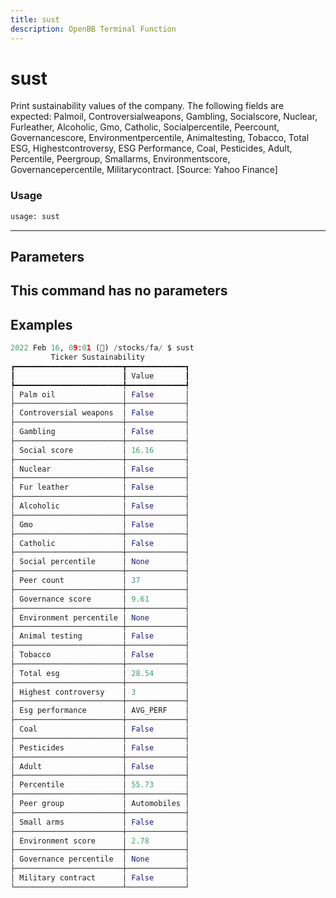 ```yaml
---
title: sust
description: OpenBB Terminal Function
---
```


# sust

Print sustainability values of the company. The following fields are expected: Palmoil, Controversialweapons, Gambling, Socialscore, Nuclear, Furleather, Alcoholic, Gmo, Catholic, Socialpercentile, Peercount, Governancescore, Environmentpercentile, Animaltesting, Tobacco, Total ESG, Highestcontroversy, ESG Performance, Coal, Pesticides, Adult, Percentile, Peergroup, Smallarms, Environmentscore, Governancepercentile, Militarycontract. [Source: Yahoo Finance]

### Usage 
```python
usage: sust
```
---
## Parameters

This command has no parameters
---
## Examples

```python
2022 Feb 16, 09:01 (🦋) /stocks/fa/ $ sust
         Ticker Sustainability
┏━━━━━━━━━━━━━━━━━━━━━━━━┳━━━━━━━━━━━━━┓
┃                        ┃ Value       ┃
┡━━━━━━━━━━━━━━━━━━━━━━━━╇━━━━━━━━━━━━━┩
│ Palm oil               │ False       │
├────────────────────────┼─────────────┤
│ Controversial weapons  │ False       │
├────────────────────────┼─────────────┤
│ Gambling               │ False       │
├────────────────────────┼─────────────┤
│ Social score           │ 16.16       │
├────────────────────────┼─────────────┤
│ Nuclear                │ False       │
├────────────────────────┼─────────────┤
│ Fur leather            │ False       │
├────────────────────────┼─────────────┤
│ Alcoholic              │ False       │
├────────────────────────┼─────────────┤
│ Gmo                    │ False       │
├────────────────────────┼─────────────┤
│ Catholic               │ False       │
├────────────────────────┼─────────────┤
│ Social percentile      │ None        │
├────────────────────────┼─────────────┤
│ Peer count             │ 37          │
├────────────────────────┼─────────────┤
│ Governance score       │ 9.61        │
├────────────────────────┼─────────────┤
│ Environment percentile │ None        │
├────────────────────────┼─────────────┤
│ Animal testing         │ False       │
├────────────────────────┼─────────────┤
│ Tobacco                │ False       │
├────────────────────────┼─────────────┤
│ Total esg              │ 28.54       │
├────────────────────────┼─────────────┤
│ Highest controversy    │ 3           │
├────────────────────────┼─────────────┤
│ Esg performance        │ AVG_PERF    │
├────────────────────────┼─────────────┤
│ Coal                   │ False       │
├────────────────────────┼─────────────┤
│ Pesticides             │ False       │
├────────────────────────┼─────────────┤
│ Adult                  │ False       │
├────────────────────────┼─────────────┤
│ Percentile             │ 55.73       │
├────────────────────────┼─────────────┤
│ Peer group             │ Automobiles │
├────────────────────────┼─────────────┤
│ Small arms             │ False       │
├────────────────────────┼─────────────┤
│ Environment score      │ 2.78        │
├────────────────────────┼─────────────┤
│ Governance percentile  │ None        │
├────────────────────────┼─────────────┤
│ Military contract      │ False       │
└────────────────────────┴─────────────┘
```

